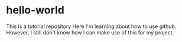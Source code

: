 # hello-world
This is a tutorial repository
Here I'm learning about how to use github.
However, I still don't know how I can make use of this for my project.
